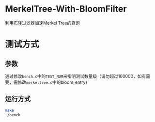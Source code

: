 # MerkelTree-With-BloomFilter
利用布隆过滤器加速Merkel Tree的查询


# 测试方式
## 参数
通过修改`bench.c`中的`TEST_NUM`来指明测试数量级（请勿超过100000，如有需要，需修改`merkeltree.c`中的bloom_entry)

## 运行方式
```bash
make
./bench
```

